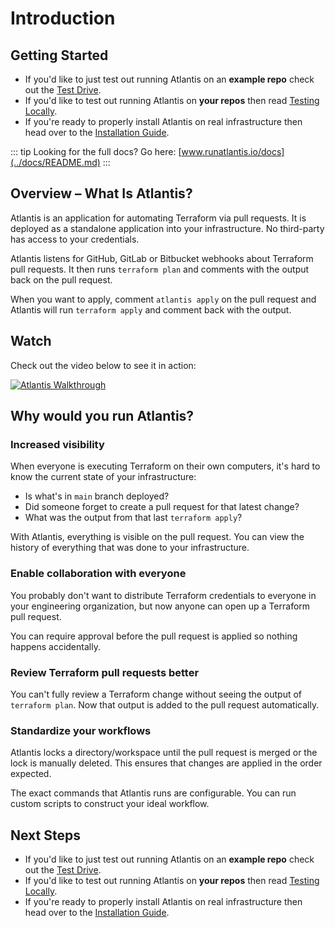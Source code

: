 # Introduction

## Getting Started
* If you'd like to just test out running Atlantis on an **example repo** check out the [Test Drive](test-drive.md).
* If you'd like to test out running Atlantis on **your repos** then read [Testing Locally](testing-locally.md).
* If you're ready to properly install Atlantis on real infrastructure then head over to the [Installation Guide](../docs/installation-guide.md).

::: tip Looking for the full docs?
Go here: [www.runatlantis.io/docs](../docs/README.md)
:::

## Overview – What Is Atlantis?
Atlantis is an application for automating Terraform via pull requests. It is deployed
as a standalone application into your infrastructure. No third-party has access to
your credentials.

Atlantis listens for GitHub, GitLab or Bitbucket webhooks about Terraform pull requests. It
then runs `terraform plan` and comments with the output back on the pull request.

When you want to apply, comment `atlantis apply` on the pull request and Atlantis
will run `terraform apply` and comment back with the output.

## Watch
Check out the video below to see it in action:

[![Atlantis Walkthrough](./images/atlantis-walkthrough-icon.png)](https://www.youtube.com/watch?v=TmIPWda0IKg)

## Why would you run Atlantis?
### Increased visibility
When everyone is executing Terraform on their own computers, it's hard to know the
current state of your infrastructure:
* Is what's in `main` branch deployed?
* Did someone forget to create a pull request for that latest change?
* What was the output from that last `terraform apply`?

With Atlantis, everything is visible on the pull request. You can view the history
of everything that was done to your infrastructure.

### Enable collaboration with everyone
You probably don't want to distribute Terraform credentials to everyone in your
engineering organization, but now anyone can open up a Terraform pull request.

You can require approval before the pull request is applied so nothing happens
accidentally.

### Review Terraform pull requests better
You can't fully review a Terraform change without seeing the output of `terraform plan`.
Now that output is added to the pull request automatically.

### Standardize your workflows
Atlantis locks a directory/workspace until the pull request is merged or the lock
is manually deleted. This ensures that changes are applied in the order expected.

The exact commands that Atlantis runs are configurable. You can run custom scripts
to construct your ideal workflow.

## Next Steps
* If you'd like to just test out running Atlantis on an **example repo** check out the [Test Drive](test-drive.md).
* If you'd like to test out running Atlantis on **your repos** then read [Testing Locally](testing-locally.md).
* If you're ready to properly install Atlantis on real infrastructure then head over to the [Installation Guide](../docs/installation-guide.md).
